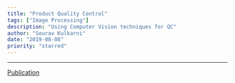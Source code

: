 ```yaml
---
title: "Product Quality Control"
tags: ["Image Processing"]
description: "Using Computer Vision techniques for QC"
author: "Sourav Kulkarni"
date: "2019-08-08"
priority: "starred"
---
```


---
<a href="https://ieeexplore.ieee.org/abstract/document/8844942" target="_blank">Publication</a>


